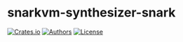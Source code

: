 # snarkvm-synthesizer-snark

[![Crates.io](https://img.shields.io/crates/v/snarkvm-synthesizer-snark.svg?color=neon)](https://crates.io/crates/snarkvm-synthesizer-snark)
[![Authors](https://img.shields.io/badge/authors-Aleo-orange.svg)](https://aleo.org)
[![License](https://img.shields.io/badge/License-Apache%202.0-blue.svg)](./LICENSE.md)
